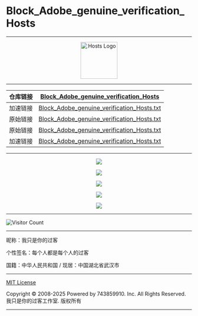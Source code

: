 # Block_Adobe_genuine_verification_Hosts

---

<div align="center"><img src="https://hub.tcpmini.news/https://raw.githubusercontent.com/743859910/Block_Adobe_genuine_verification_Hosts/master/img/logo.webp" alt="Hosts Logo" height="100"/></div>

---

| 仓库链接 | [Block_Adobe_genuine_verification_Hosts](https://github.com/743859910/Block_Adobe_genuine_verification_Hosts) |
| :------: | :----------------------------------------------------------: |
| 加速链接 | [Block_Adobe_genuine_verification_Hosts.txt](https://hub.tcpmini.news/https://raw.githubusercontent.com/743859910/Block_Adobe_genuine_verification_Hosts/master/Block_Adobe_genuine_verification_Hosts.txt) |
| 原始链接 | [Block_Adobe_genuine_verification_Hosts.txt](https://github.com/743859910/Block_Adobe_genuine_verification_Hosts/blob/master/Block_Adobe_genuine_verification_Hosts.txt) |
| 原始链接 | [Block_Adobe_genuine_verification_Hosts.txt](https://raw.githubusercontent.com/743859910/Block_Adobe_genuine_verification_Hosts/master/Block_Adobe_genuine_verification_Hosts.txt) |
| 加速链接 | [Block_Adobe_genuine_verification_Hosts.txt](https://hub.tcpmini.news/https://raw.githubusercontent.com/743859910/Block_Adobe_genuine_verification_Hosts/master/Block_Adobe_genuine_verification_Hosts.txt) |

---

<p align="center">
  <img src="https://hub.tcpmini.news/https://raw.githubusercontent.com/743859910/Block_Adobe_genuine_verification_Hosts/master/img/1.webp">
</p>

<p align="center">
  <img src="https://hub.tcpmini.news/https://raw.githubusercontent.com/743859910/Block_Adobe_genuine_verification_Hosts/master/img/2.webp">
</p>

<p align="center">
  <img src="https://hub.tcpmini.news/https://raw.githubusercontent.com/743859910/Block_Adobe_genuine_verification_Hosts/master/img/3.webp">
</p>

<p align="center">
  <img src="https://hub.tcpmini.news/https://raw.githubusercontent.com/743859910/Block_Adobe_genuine_verification_Hosts/master/img/4.webp">
</p>

<p align="center">
  <img src="https://hub.tcpmini.news/https://raw.githubusercontent.com/743859910/Block_Adobe_genuine_verification_Hosts/master/img/5.webp">
</p>

---

![Visitor Count](https://profile-counter.glitch.me/{Block_Adobe_genuine_verification_Hosts}/count.svg)

---

昵称：我只是你的过客

个性签名：每个人都是每个人的过客

国籍：中华人民共和国 / 现居：中国湖北省武汉市

---

[MIT License](https://github.com/743859910/Block_Adobe_genuine_verification_Hosts/blob/master/LICENSE)

Copyright © 2008-2025 Powered by 743859910. Inc. All Rights Reserved. 我只是你的过客工作室. 版权所有

---
